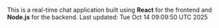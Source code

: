 This is a real-time chat application built using **React** for the frontend and **Node.js** for the backend.
Last updated: Tue Oct 14 09:09:50 UTC 2025

